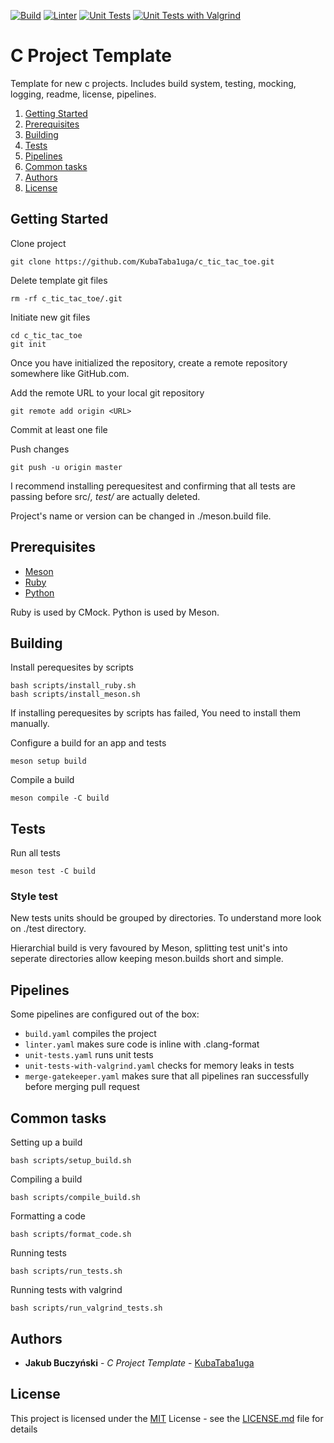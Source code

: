 [![Build](https://github.com/KubaTaba1uga/c_tic_tac_toe/actions/workflows/build.yaml/badge.svg)](https://github.com/KubaTaba1uga/c_tic_tac_toe/actions/workflows/build.yaml)
[![Linter](https://github.com/KubaTaba1uga/c_tic_tac_toe/actions/workflows/linter.yaml/badge.svg)](https://github.com/KubaTaba1uga/c_tic_tac_toe/actions/workflows/linter.yaml)
[![Unit Tests](https://github.com/KubaTaba1uga/c_tic_tac_toe/actions/workflows/unit-tests.yaml/badge.svg)](https://github.com/KubaTaba1uga/c_tic_tac_toe/actions/workflows/unit-tests.yaml) 
[![Unit Tests with Valgrind](https://github.com/KubaTaba1uga/c_tic_tac_toe/actions/workflows/unit-tests-with-valgrind.yaml/badge.svg)](https://github.com/KubaTaba1uga/c_tic_tac_toe/actions/workflows/unit-tests-with-valgrind.yaml)

# C Project Template

Template for new c projects. Includes build system, testing, mocking, logging, readme, license, pipelines. 

1. [Getting Started](#Getting-Started)
2. [Prerequisites](#Prerequisites)
3. [Building](#Building)
4. [Tests](#Tests)
5. [Pipelines](#Pipelines)
6. [Common tasks](#Common-tasks)
7. [Authors](#Authors)
8. [License](#License)


## Getting Started

Clone project
```
git clone https://github.com/KubaTaba1uga/c_tic_tac_toe.git
```

Delete template git files
```
rm -rf c_tic_tac_toe/.git
```

Initiate new git files
```
cd c_tic_tac_toe
git init
```

Once you have initialized the repository, create a remote repository somewhere like GitHub.com.

Add the remote URL to your local git repository
```
git remote add origin <URL>
```

Commit at least one file

Push changes
```
git push -u origin master
```

I recommend installing perequesitest and confirming that all tests are passing before src/*, test/* are actually deleted.

Project's name or version can be changed in ./meson.build file.


## Prerequisites

- [Meson](https://mesonbuild.com/)
- [Ruby](https://www.ruby-lang.org/en/)
- [Python](https://www.python.org/)

Ruby is used by CMock.
Python is used by Meson.


## Building

Install perequesites by scripts
```
bash scripts/install_ruby.sh
bash scripts/install_meson.sh
```

If installing perequesites by scripts has failed, You need to install them manually.


Configure a build for an app and tests
```
meson setup build
```

Compile a build
```
meson compile -C build
```


## Tests

Run all tests
```
meson test -C build
```


### Style test

New tests units should be grouped by directories.
To understand more look on ./test directory.

Hierarchial build is very favoured by Meson, splitting test unit's into seperate directories allow keeping meson.builds short and simple.


## Pipelines

Some pipelines are configured out of the box:
- `build.yaml` compiles the project
- `linter.yaml` makes sure code is inline with .clang-format
- `unit-tests.yaml` runs unit tests
- `unit-tests-with-valgrind.yaml` checks for memory leaks in tests
- `merge-gatekeeper.yaml` makes sure that all pipelines ran successfully before merging pull request


## Common tasks

Setting up a build
```
bash scripts/setup_build.sh
```

Compiling a build
```
bash scripts/compile_build.sh
```

Formatting a code
```
bash scripts/format_code.sh
```

Running tests
```
bash scripts/run_tests.sh
```

Running tests with valgrind
```
bash scripts/run_valgrind_tests.sh
```


## Authors

  - **Jakub Buczyński** - *C Project Template* -
    [KubaTaba1uga](https://github.com/KubaTaba1uga)

## License

This project is licensed under the [MIT](LICENSE.md)
License - see the [LICENSE.md](LICENSE.md) file for
details
